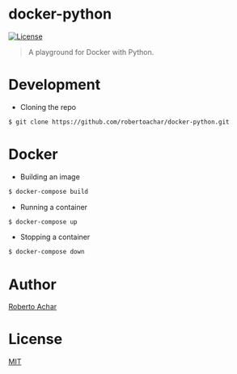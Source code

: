 # docker-python

[![License][license-badge]][license-url]

> A playground for Docker with Python.

# Development

* Cloning the repo

```bash
$ git clone https://github.com/robertoachar/docker-python.git
```

# Docker

* Building an image

```bash
$ docker-compose build
```

* Running a container

```bash
$ docker-compose up
```

* Stopping a container

```bash
$ docker-compose down
```

# Author

[Roberto Achar](https://twitter.com/robertoachar)

# License

[MIT](https://github.com/robertoachar/docker-python/blob/master/LICENSE)

[license-badge]: https://img.shields.io/github/license/robertoachar/docker-python.svg
[license-url]: https://opensource.org/licenses/MIT
